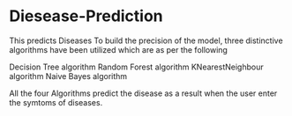 # Diesease-Prediction
This predicts Diseases
To build the precision of the model, three distinctive algorithms have been utilized which are as per the following

Decision Tree algorithm
Random Forest algorithm
KNearestNeighbour algorithm
Naive Bayes algorithm


All the four Algorithms predict the disease as a result when the user enter  the symtoms of diseases.
